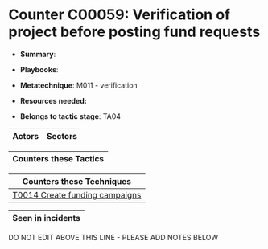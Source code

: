 # Counter C00059: Verification of project before posting fund requests

* **Summary**: 

* **Playbooks**: 

* **Metatechnique**: M011 - verification

* **Resources needed:** 

* **Belongs to tactic stage**: TA04


| Actors | Sectors |
| ------ | ------- |



| Counters these Tactics |
| ---------------------- |



| Counters these Techniques |
| ------------------------- |
| [T0014 Create funding campaigns](../techniques/T0014.md) |



| Seen in incidents |
| ----------------- |


DO NOT EDIT ABOVE THIS LINE - PLEASE ADD NOTES BELOW